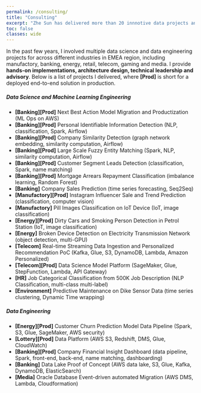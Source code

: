 ```yaml
---
permalink: /consulting/
title: "Consulting"
excerpt: "Zhe Sun has delivered more than 20 innnotive data projects and products in different industries including manufactory, banking, energy, retail, telecom, gaming and media. He provides hands-on implementations, architecture design, technical leadership and advisory."
toc: false
classes: wide
---
```

In the past few years, I involved multiple data science and data engineering projects for across different industries in EMEA region, including manufactory, banking, energy, retail, telecom, gaming and media. I provide **hands-on implementations, architecture design, technical leadership and advisory**. Below is a list of projects I delivered, where **[Prod]** is short for a deployed end-to-end solution in production.
<!-- <span class="label label-primary">AWS</span>
<span class="label label-primary">Data Engineering</span>
<span class="label label-default">ML Ops</span>
<span class="label label-success">Computer Vision</span>
<span class="label label-info">NLP</span>
<span class="label label-warning">Time Series</span>
<span class="label label-danger">IoT</span>
<span class="label label-dange">Graph Network</span> -->


##### Data Science and Machine Learning Engineering
- **[Banking][Prod]** Next Best Action Model Migration and Productization (ML Ops on AWS)
- **[Banking][Prod]** Personal Identifiable Information Detection (NLP, classification, Spark, Airflow)
- **[Banking][Prod]** Company Similarity Detection (graph network embedding, similarity computation, Airflow)
- **[Banking][Prod]** Large Scale Fuzzy Entity Matching (Spark, NLP, similarity computation, Airflow)
- **[Banking][Prod]** Customer Segment Leads Detection (classification, Spark, name matching)
- **[Banking][Prod]** Mortgage Arrears Repayment Classification (imbalance learning, Random Forest)
- **[Banking]** Company Sales Prediction (time series forecasting, Seq2Seq)
- **[Manufactory][Prod]** Instagram Influencer Sale and Trend Prediction (classification, computer vision)
- **[Manufactory]** Pill Images Classification on IoT Device (IoT, image classification)
- **[Energy][Prod]** Dirty Cars and Smoking Person Detection in Petrol Station (IoT, image classification)
- **[Energy]** Broken Device Detection on Electricity Transmission Network (object detection, multi-GPU)
- **[Telecom]** Real-time Streaming Data Ingestion and Personalized Recommendation PoC (Kafka, Glue, S3, DynamoDB, Lambda, Amazon Personalized)
- **[Telecom][Prod]** Data Science Model Platform (SageMaker, Glue, StepFunction, Lambda, API Gateway)
- **[HR]** Job Categorical Classification from 500K Job Description (NLP Classification, multi-class multi-label)
- **[Environment]** Predictive Maintenance on Dike Sensor Data (time series clustering, Dynamic Time wrapping)

##### Data Engineering
- **[Energy][Prod]** Customer Churn Prediction Model Data Pipeline (Spark, S3, Glue, SageMaker, AWS security)
- **[Lottery][Prod]** Data Platform (AWS S3, Redshift, DMS, Glue, CloudWatch)
- **[Banking][Prod]** Company Financial Insight Dashboard (data pipeline, Spark, front-end, back-end, name matching, dashboarding)
- **[Banking]** Data Lake Proof of Concept (AWS data lake, S3, Glue, Kafka, DynamoDB, ElasticSearch)
- **[Media]** Oracle Database Event-driven automated Migration (AWS DMS, Lambda, Cloudformation)

